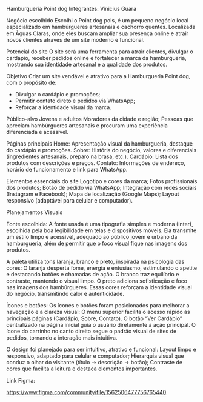 Hamburgueria Point dog
Integrantes: Vinicius Guara

Negócio escolhido
Escolhi o Point dog pois, é um pequeno negócio local especializado em hambúrgueres artesanais e cachorro quentes. Localizada em Àguas Claras, onde eles buscam ampliar sua presença online e atrair novos clientes através de um site moderno e funcional.



Potencial do site
O site será uma ferramenta para atrair clientes, divulgar o cardápio, receber pedidos online e fortalecer a marca da hamburgueria, mostrando sua identidade artesanal e a qualidade dos produtos.



Objetivo
Criar um site vendável e atrativo para a Hamburgueria Point dog, com o propósito de:
- Divulgar o cardápio e promoções;
- Permitir contato direto e pedidos via WhatsApp;
- Reforçar a identidade visual da marca.



Público-alvo
Jovens e adultos 
Moradores da cidade e região;
Pessoas que apreciam hambúrgueres artesanais e procuram uma experiência diferenciada e acessível.


Páginas principais
Home: Apresentação visual da hamburgueria, destaque do cardápio e promoções.
Sobre: História do negócio, valores e diferenciais (ingredientes artesanais, preparo na brasa, etc.).
Cardápio: Lista dos produtos com descrições e preços.
Contato: Informações de endereço, horário de funcionamento e link para WhatsApp.



Elementos essenciais do site
Logotipo e cores da marca;
Fotos profissionais dos produtos;
Botão de pedido via WhatsApp;
Integração com redes sociais (Instagram e Facebook);
Mapa de localização (Google Maps);
Layout responsivo (adaptável para celular e computador).



Planejamentos Visuais

Fonte escolhida:
A fonte usada é uma tipografia simples e moderna (Inter), escolhida pela boa legibilidade em telas e dispositivos móveis.
Ela transmite um estilo limpo e acessível, adequado ao público jovem e urbano da hamburgueria, além de permitir que o foco visual fique nas imagens dos produtos.



A paleta utiliza tons laranja, branco e preto, inspirada na psicologia das cores:
O laranja desperta fome, energia e entusiasmo, estimulando o apetite e destacando botões e chamadas de ação.
O branco traz equilíbrio e contraste, mantendo o visual limpo.
O preto adiciona sofisticação e foco nas imagens dos hambúrgueres.
Essas cores reforçam a identidade visual do negócio, transmitindo calor e autenticidade.



Ícones e botões:
Os ícones e botões foram posicionados para melhorar a navegação e a clareza visual:
O menu superior facilita o acesso rápido às principais páginas (Cardápio, Sobre, Contato).
O botão “Ver Cardápio” centralizado na página inicial guia o usuário diretamente à ação principal.
O ícone do carrinho no canto direito segue o padrão visual de sites de pedidos, tornando a interação mais intuitiva.



O design foi planejado para ser intuitivo, atrativo e funcional:
Layout limpo e responsivo, adaptado para celular e computador;
Hierarquia visual que conduz o olhar do visitante (título → descrição → botão);
Contraste de cores que facilita a leitura e destaca elementos importantes.





Link Figma:

https://www.figma.com/community/file/1562506477756765440



